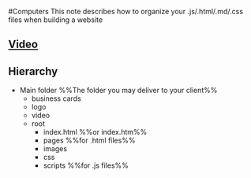 #Computers
This note describes how to organize your .js/.html/.md/.css files when building a website
## [Video](https://www.youtube.com/watch?v=RniGO9Ek6yY)
## Hierarchy
* Main folder %%The folder you may deliver to your client%%
	* business cards
	* logo
	* video
	* root
		* index.html %%or index.htm%%
		* pages %%for .html files%%
		* images
		* css
		* scripts %%for .js files%%